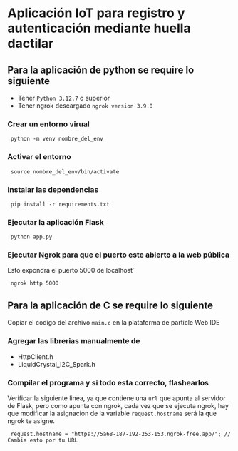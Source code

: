 # Aplicación IoT para registro y autenticación mediante huella dactilar

## Para la aplicación de python se require lo siguiente

* Tener `Python 3.12.7` o superior
* Tener ngrok descargado `ngrok version 3.9.0` 
### Crear un entorno virual
<pre><code> python -m venv nombre_del_env</code></pre>

### Activar el entorno 
<pre><code> source nombre_del_env/bin/activate </code></pre>

### Instalar las dependencias
<pre><code> pip install -r requirements.txt </code></pre>

### Ejecutar la aplicación Flask

<pre><code> python app.py</code></pre>

### Ejecutar Ngrok para que el puerto este abierto a la web pública
Esto expondrá el puerto 5000 de localhost`
<pre><code> ngrok http 5000 </code></pre>


## Para la aplicación de C se require lo siguiente
Copiar el codigo del archivo `main.c` en la plataforma de particle Web IDE

### Agregar las librerias manualmente de 
* HttpClient.h
* LiquidCrystal_I2C_Spark.h
### Compilar el programa y si todo esta correcto, flashearlos

Verificar la siguiente linea, ya que contiene una `url` que apunta al servidor de Flask, pero como apunta con ngrok, cada vez que se ejecuta ngrok, hay que modificar la asignacion de la variable `request.hostname` será la que ngrok te asigne.
<pre><code> request.hostname = "https://5a68-187-192-253-153.ngrok-free.app/"; // Cambia esto por tu URL</code></pre>

